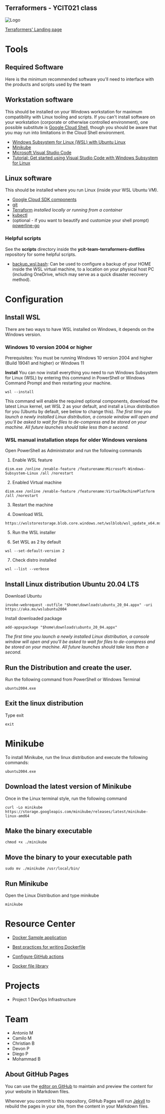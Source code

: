 ## Terraformers - YCIT021 class

![Logo](https://ycit-team-terraformers.github.io/favicon.png)

[Terraformers' Landing page](https://ycit-team-terraformers.github.io/)

# Tools

## Required Software
Here is the minimum recommended software you'll need to interface with the products and scripts used by the team

## Workstation software
This should be installed on your Windows workstation for maximum compatibility with Linux tooling and scripts. 
If you can't install software on your workstation (corporate or otherwise controlled environment), one possible substitute is [Google Cloud Shell](https://cloud.google.com/shell), though you should be aware that you may run into limitations in the Cloud Shell environment.
- [Windows Subsystem for Linux (WSL) with Ubuntu Linux](https://ubuntu.com/wsl)
- [Minikube](https://minikube.sigs.k8s.io/docs/start/)
- [Microsoft Visual Studio Code](https://code.visualstudio.com/download)
- [Tutorial: Get started using Visual Studio Code with Windows Subsystem for Linux](https://docs.microsoft.com/en-us/windows/wsl/tutorials/wsl-vscode)

## Linux software
This should be installed where you run Linux (inside your WSL Ubuntu VM).
- [Google Cloud SDK components](https://cloud.google.com/sdk/docs/install#linux)
- [git](https://git-scm.com/book/en/v2/Getting-Started-Installing-Git)
- [Terraform](https://learn.hashicorp.com/tutorials/terraform/install-cli) _installed locally or running from a container_
- [kubectl](https://kubernetes.io/docs/tasks/tools/install-kubectl-linux/)
- (optional - if you want to beautify and customize your shell prompt) [powerline-go](https://github.com/justjanne/powerline-go)

### Helpful scripts
See the **scripts** directory inside the **ycit-team-terraformers-dotfiles** repository for some helpful scripts.

- [backup_wsl.bash](https://github.com/ycit-team-terraformers/ycit-team-terraformers-dotfiles/blob/main/scripts/backup_wsl.bash): Can be used to configure a backup of your HOME inside the WSL virtual machine, to a location on your physical host PC (including OneDrive, which may serve as a quick disaster recovery method).


# Configuration

## Install WSL

There are two ways to have WSL installed on Windows, it depends on the Windows version. 

### Windows 10 version 2004 or higher

Prerequisites: 
You must be running Windows 10 version 2004 and higher (Build 19041 and higher) or Windows 11

**Install**
You can now install everything you need to run Windows Subsystem for Linux (WSL) by entering this command in PowerShell or Windows Command Prompt and then restarting your machine.

```
wsl --install
```

This command will enable the required optional components, download the latest Linux kernel, set WSL 2 as your default, and install a Linux distribution for you (Ubuntu by default, see below to change this).
*The first time you launch a newly installed Linux distribution, a console window will open and you'll be asked to wait for files to de-compress and be stored on your machine. All future launches should take less than a second.*

### WSL manual installation steps for older Windows versions 

Open PowerShell as Administrator and run the following commands

1. Enable WSL feature

```
dism.exe /online /enable-feature /featurename:Microsoft-Windows-Subsystem-Linux /all /norestart
```

2. Enabled Virtual machine

```
dism.exe /online /enable-feature /featurename:VirtualMachinePlatform /all /norestart
```

3. Restart the machine

4. Download WSL 

```
https://wslstorestorage.blob.core.windows.net/wslblob/wsl_update_x64.msi
```

5. Run the WSL installer

6. Set WSL as 2 by default

```
wsl --set-default-version 2
```

7. Check distro installed 

```
wsl --list --verbose
```

## Install Linux distribution Ubuntu 20.04 LTS 

Download Ubuntu
```
invoke-webrequest -outfile "$home\downloads\ubuntu_20_04.appx" -uri https://aka.ms/wslubuntu2004
```
Install downloaded package

```
add-appxpackage "$home\downloads\ubuntu_20_04.appx"
```

*The first time you launch a newly installed Linux distribution, a console window will open and you'll be asked to wait for files to de-compress and be stored on your machine.*
*All future launches should take less than a second.*

## Run the Distribution and create the user.

Run the following command from PowerShell or Windows Terminal

```
ubuntu2004.exe
```

## Exit the linux distribution

Type exit

```
exit
```

# Minikube

To install Minikube, run the linux distribution and execute the following commands:

```
ubuntu2004.exe
```

## Download the latest version of Minikube

Once in the Linux terminal style, run the following command

```
curl -Lo minikube https://storage.googleapis.com/minikube/releases/latest/minikube-linux-amd64
```

## Make the binary executable

```
chmod +x ./minikube
```

## Move the binary to your executable path

```
sudo mv ./minikube /usr/local/bin/
```
## Run Minikube

Open the Linux Distribution and type minikube 

```
minikube
```

# Resource Center

- [Docker Sample application](https://docs.docker.com/get-started/02_our_app/)

- [Best practices for writing Dockerfile](https://docs.docker.com/develop/develop-images/dockerfile_best-practices/)

- [Configure GitHub actions](https://docs.docker.com/ci-cd/github-actions/)

- [Docker file library](https://github.com/jessfraz/dockerfiles)

# Projects

- Project 1 DevOps Infrastructure


# Team

- Antonio M
- Camilo M
- Christian B
- Devon P
- Diego P
- Mohammad B


## About GitHub Pages

You can use the [editor on GitHub](https://github.com/Vidinci/vidinci.github.io/edit/main/README.md) to maintain and preview the content for your website in Markdown files.

Whenever you commit to this repository, GitHub Pages will run [Jekyll](https://jekyllrb.com/) to rebuild the pages in your site, from the content in your Markdown files.
